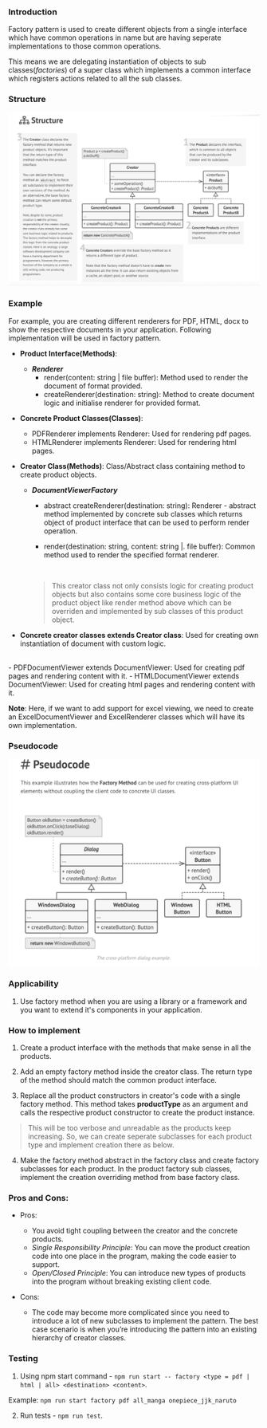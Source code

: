 ### Introduction

Factory pattern is used to create different objects from a single interface which have common operations in name
but are having seperate implementations to those common operations.

This means we are delegating instantiation of objects to sub classes(*factories*) of a super class which implements a common interface which registers actions related to all the sub classes.

### Structure

![Structure](../../../assets/factory/structure.png)

### Example

For example, you are creating different renderers for PDF, HTML, docx to show the respective documents in your application. Following implementation will be used in factory pattern.

- **Product Interface(Methods)**:
    - ***Renderer***
        - render(content: string | file buffer): Method used to render the document of format provided.
        - createRenderer(destination: string): Method to create document logic and initialise renderer for provided format.

- **Concrete Product Classes(Classes)**:
    - PDFRenderer implements Renderer: Used for rendering pdf pages.
    - HTMLRenderer implements Renderer: Used for rendering html pages.

- **Creator Class(Methods)**: Class/Abstract class containing method to create product objects.
    - ***DocumentViewerFactory***
        - abstract createRenderer(destination: string): Renderer - abstract method implemented by concrete sub classes which returns object of product interface that can be used to perform render operation.
        
        - render(destination: string, content: string |. file buffer): Common method used to render the specified format renderer.
        <br />

        > This creator class not only consists logic for creating product objects but also contains some core business logic of the product object like render method above which can be overriden and implemented by sub classes of this product object.


- **Concrete creator classes extends Creator class**: Used for creating own instantiation of document with custom logic.
<br />
    - PDFDocumentViewer extends DocumentViewer: Used for creating pdf pages and rendering content with it.
    - HTMLDocumentViewer extends DocumentViewer: Used for creating html pages and rendering content with it.

**Note**: Here, if we want to add support for excel viewing, we need to create an ExcelDocumentViewer and ExcelRenderer classes
which will have its own implementation.

### Pseudocode

![Pseudocode](../../../assets/factory/pseudocode.png)

### Applicability

1. Use factory method when you are using a library or a framework and you want to extend it's components in your application.

### How to implement

1. Create a product interface with the methods that make sense in all the products.

2. Add an empty factory method inside the creator class. The return type of the method should match the common product interface.

3. Replace all the product constructors in creator's code with a single factory method. This method takes **productType** as an argument and calls the respective product constructor to create the product instance.<br/>

> This will be too verbose and unreadable as the products keep increasing. So, we can create seperate subclasses for each product type and implement creation there as below.

4. Make the factory method abstract in the factory class and create factory subclasses for each product. In the product factory sub classes, implement the creation overriding method from base factory class.

### Pros and Cons:

- Pros:
    - You avoid tight coupling between the creator and the concrete products.
    - *Single Responsibility Principle*: You can move the product creation code into one place in the program, making the code easier to support.
    - *Open/Closed Principle*: You can introduce new types of products into the program without breaking existing client code.

- Cons:
    - The code may become more complicated since you need to introduce a lot of new subclasses to implement the pattern. The best case scenario is when you’re introducing the pattern into an existing hierarchy of creator classes.

### Testing

1. Using npm start command - `npm run start -- factory <type = pdf | html | all> <destination> <content>`.

Example: `npm run start factory pdf all_manga onepiece_jjk_naruto`

2. Run tests - `npm run test`.

    
